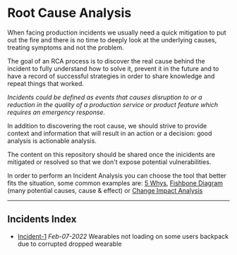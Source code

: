 # Root Cause Analysis

When facing production incidents we usually need a quick mitigation to put out the fire and there is no time to deeply look at the underlying causes, treating symptoms and not the problem. 

The goal of an RCA process is to discover the real cause behind the incident to fully understand how to solve it, prevent it in the future and to have a record of successful strategies in order to share knowledge and repeat things that worked. 

*Incidents could be defined as events that causes disruption to or a reduction in the quality of a production service or product feature which requires an emergency response.*   

In addition to discovering the root cause, we should strive to provide context and information that will result in an action or a decision: good analysis is actionable analysis.

The content on this repository should be shared once the inicidents are mitigated or resolved so that we don't expose potential vulnerabilities.

In order to perform an Incident Analysis you can choose the tool that better fits the situation, some common examples are: [5 Whys](https://en.wikipedia.org/wiki/Five_whys
), [Fishbone Diagram](https://en.wikipedia.org/wiki/Ishikawa_diagram) (many potential causes, cause & effect) or [Change Impact Analysis](https://en.wikipedia.org/wiki/Change_impact_analysis)

--- 

## Incidents Index

- [Incident-1](Incidents/incident-1.md) *Feb-07-2022* Wearables not loading on some users backpack due to corrupted dropped wearable

